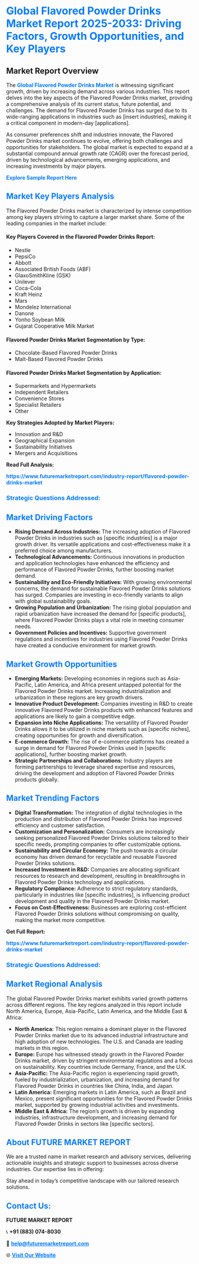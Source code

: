 <h1 style="color: #007BFF;">Global Flavored Powder Drinks Market Report 2025-2033: Driving Factors, Growth Opportunities, and Key Players</h1>

<section id="overview">
<h2>Market Report Overview</h2>
<p>The <a href="https://www.futuremarketreport.com/industry-report/flavored-powder-drinks-market" style="color: #007BFF; text-decoration: none;"><strong>Global Flavored Powder Drinks Market</strong></a> is witnessing significant growth, driven by increasing demand across various industries. This report delves into the key aspects of the Flavored Powder Drinks market, providing a comprehensive analysis of its current status, future potential, and challenges. The demand for Flavored Powder Drinks has surged due to its wide-ranging applications in industries such as [insert industries], making it a critical component in modern-day [applications].</p>
<p>As consumer preferences shift and industries innovate, the Flavored Powder Drinks market continues to evolve, offering both challenges and opportunities for stakeholders. The global market is expected to expand at a substantial compound annual growth rate (CAGR) over the forecast period, driven by technological advancements, emerging applications, and increasing investments by major players.</p>
</section>

<section id="overview">
<p><a href="https://www.futuremarketreport.com/request-sample/reportId=51477" style="color: #007BFF; text-decoration: none;"><strong>Explore Sample Report Here</strong></a></p>
</section>

<section id="key-players">
<h2 style="color: #007BFF;">Market Key Players Analysis</h2>
<p>The Flavored Powder Drinks market is characterized by intense competition among key players striving to capture a larger market share. Some of the leading companies in the market include:</p>
<h4>Key Players Covered in the Flavored Powder Drinks Report:</h4>
<ul><li>Nestle</li><li>PepsiCo</li><li>Abbott</li><li>Associated British Foods (ABF)</li><li>GlaxoSmithKline (GSK)</li><li>Unilever</li><li>Coca-Cola</li><li>Kraft Heinz</li><li>Mars</li><li>Mondelez International</li><li>Danone</li><li>Yonho Soybean Milk</li><li>Gujarat Cooperative Milk Market</li></ul>
<h4>Flavored Powder Drinks Market Segmentation by Type:</h4>
<ul><li>Chocolate-Based Flavored Powder Drinks</li><li>Malt-Based Flavored Powder Drinks</li></ul>

<h4>Flavored Powder Drinks Market Segmentation by Application:</h4>
<ul><li>Supermarkets and Hypermarkets</li><li>Independent Retailers</li><li>Convenience Stores</li><li>Specialist Retailers</li><li>Other</li></ul>
<p><strong>Key Strategies Adopted by Market Players:</strong></p>
<ul>
<li>Innovation and R&D</li>
<li>Geographical Expansion</li>
<li>Sustainability Initiatives</li>
<li>Mergers and Acquisitions</li>
</ul>
</section>

<section>
<p><strong>Read Full Analysis: </strong></p><a href="https://www.futuremarketreport.com/industry-report/flavored-powder-drinks-market" style="color: #007BFF; text-decoration: none;"><strong>https://www.futuremarketreport.com/industry-report/flavored-powder-drinks-market</strong></a>
<h3 style="color: #007BFF;">Strategic Questions Addressed:</h3>
</section>

<section id="driving-factors">
<h2 style="color: #007BFF;">Market Driving Factors</h2>
<ul>
<li><strong>Rising Demand Across Industries:</strong> The increasing adoption of Flavored Powder Drinks in industries such as [specific industries] is a major growth driver. Its versatile applications and cost-effectiveness make it a preferred choice among manufacturers.</li>
<li><strong>Technological Advancements:</strong> Continuous innovations in production and application technologies have enhanced the efficiency and performance of Flavored Powder Drinks, further boosting market demand.</li>
<li><strong>Sustainability and Eco-Friendly Initiatives:</strong> With growing environmental concerns, the demand for sustainable Flavored Powder Drinks solutions has surged. Companies are investing in eco-friendly variants to align with global sustainability goals.</li>
<li><strong>Growing Population and Urbanization:</strong> The rising global population and rapid urbanization have increased the demand for [specific products], where Flavored Powder Drinks plays a vital role in meeting consumer needs.</li>
<li><strong>Government Policies and Incentives:</strong> Supportive government regulations and incentives for industries using Flavored Powder Drinks have created a conducive environment for market growth.</li>
</ul>
</section>

<section id="growth-opportunities">
<h2 style="color: #007BFF;">Market Growth Opportunities</h2>
<ul>
<li><strong>Emerging Markets:</strong> Developing economies in regions such as Asia-Pacific, Latin America, and Africa present untapped potential for the Flavored Powder Drinks market. Increasing industrialization and urbanization in these regions are key growth drivers.</li>
<li><strong>Innovative Product Development:</strong> Companies investing in R&D to create innovative Flavored Powder Drinks products with enhanced features and applications are likely to gain a competitive edge.</li>
<li><strong>Expansion into Niche Applications:</strong> The versatility of Flavored Powder Drinks allows it to be utilized in niche markets such as [specific niches], creating opportunities for growth and diversification.</li>
<li><strong>E-commerce Growth:</strong> The rise of e-commerce platforms has created a surge in demand for Flavored Powder Drinks used in [specific applications], further boosting market growth.</li>
<li><strong>Strategic Partnerships and Collaborations:</strong> Industry players are forming partnerships to leverage shared expertise and resources, driving the development and adoption of Flavored Powder Drinks products globally.</li>
</ul>
</section>

<section id="trending-factors">
<h2 style="color: #007BFF;">Market Trending Factors</h2>
<ul>
<li><strong>Digital Transformation:</strong> The integration of digital technologies in the production and distribution of Flavored Powder Drinks has improved efficiency and customer satisfaction.</li>
<li><strong>Customization and Personalization:</strong> Consumers are increasingly seeking personalized Flavored Powder Drinks solutions tailored to their specific needs, prompting companies to offer customizable options.</li>
<li><strong>Sustainability and Circular Economy:</strong> The push towards a circular economy has driven demand for recyclable and reusable Flavored Powder Drinks solutions.</li>
<li><strong>Increased Investment in R&D:</strong> Companies are allocating significant resources to research and development, resulting in breakthroughs in Flavored Powder Drinks technology and applications.</li>
<li><strong>Regulatory Compliance:</strong> Adherence to strict regulatory standards, particularly in industries like [specific industries], is influencing product development and quality in the Flavored Powder Drinks market.</li>
<li><strong>Focus on Cost-Effectiveness:</strong> Businesses are exploring cost-efficient Flavored Powder Drinks solutions without compromising on quality, making the market more competitive.</li>
</ul>
</section>

<section>
<p><strong>Get Full Report: </strong></p><a href="https://www.futuremarketreport.com/industry-report/flavored-powder-drinks-market" style="color: #007BFF; text-decoration: none;"><strong>https://www.futuremarketreport.com/industry-report/flavored-powder-drinks-market</strong></a>
<h3 style="color: #007BFF;">Strategic Questions Addressed:</h3>
</section>


<section id="regional-analysis">
<h2 style="color: #007BFF;">Market Regional Analysis</h2>
<p>The global Flavored Powder Drinks market exhibits varied growth patterns across different regions. The key regions analyzed in this report include North America, Europe, Asia-Pacific, Latin America, and the Middle East & Africa:</p>
<ul>
<li><strong>North America:</strong> This region remains a dominant player in the Flavored Powder Drinks market due to its advanced industrial infrastructure and high adoption of new technologies. The U.S. and Canada are leading markets in this region.</li>
<li><strong>Europe:</strong> Europe has witnessed steady growth in the Flavored Powder Drinks market, driven by stringent environmental regulations and a focus on sustainability. Key countries include Germany, France, and the U.K.</li>
<li><strong>Asia-Pacific:</strong> The Asia-Pacific region is experiencing rapid growth, fueled by industrialization, urbanization, and increasing demand for Flavored Powder Drinks in countries like China, India, and Japan.</li>
<li><strong>Latin America:</strong> Emerging markets in Latin America, such as Brazil and Mexico, present significant opportunities for the Flavored Powder Drinks market, supported by growing industrial activities and investments.</li>
<li><strong>Middle East & Africa:</strong> The region’s growth is driven by expanding industries, infrastructure development, and increasing demand for Flavored Powder Drinks in sectors like [specific sectors].</li>
</ul>
</section>

<footer>
<h2 style="color: #007BFF;">About FUTURE MARKET REPORT</h2>
<p>We are a trusted name in market research and advisory services, delivering actionable insights and strategic support to businesses across diverse industries. Our expertise lies in offering:</p>

<p>Stay ahead in today’s competitive landscape with our tailored research solutions.</p>

<h2 style="color: #007BFF;">Contact Us:</h2>
<p><strong>FUTURE MARKET REPORT</strong></p>
<p>📞 <strong>+91 (883) 074-8030</strong></p>
<p>📧 <strong><a href="mailto:help@futuremarketreport.com" style="color: #007BFF;">help@futuremarketreport.com</a></strong></p>
<p>🌐 <strong><a href="https://www.futuremarketreport.com/" style="color: #007BFF;">Visit Our Website</a></strong></p>
</footer>